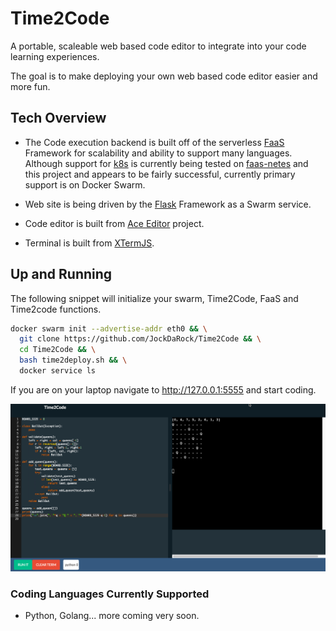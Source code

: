 # Time2Code
A portable, scaleable web based code editor to integrate into your code learning experiences.

The goal is to make deploying your own web based code editor easier and more fun.

## Tech Overview
* The Code execution backend is built off of the serverless [FaaS](http://docs.get-faas.com/) Framework for scalability and ability to support many languages.  Although support for [k8s](https://kubernetes.io/) is currently being tested on [faas-netes](https://github.com/alexellis/faas-netes) and this project and appears to be fairly successful, currently primary support is on Docker Swarm.

* Web site is being driven by the [Flask](http://flask.pocoo.org/) Framework as a Swarm service.

* Code editor is built from [Ace Editor](https://ace.c9.io/) project.

* Terminal is built from [XTermJS](https://xtermjs.org/).

## Up and Running

The following snippet will initialize your swarm, Time2Code, FaaS and Time2code functions.

```sh
docker swarm init --advertise-addr eth0 && \
  git clone https://github.com/JockDaRock/Time2Code && \
  cd Time2Code && \
  bash time2deploy.sh && \
  docker service ls
```

If you are on your laptop navigate to http://127.0.0.1:5555 and start coding.

![](./images/code_python.png)

### Coding Languages Currently Supported

* Python, Golang... more coming very soon.

